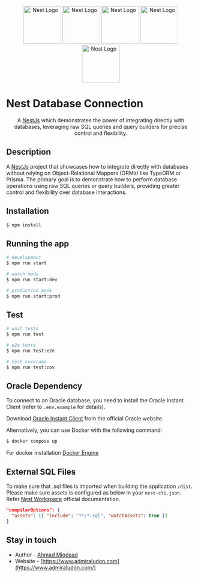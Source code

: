 <p align="center">
  <a href="http://nestjs.com/" target="blank"><img src="https://nestjs.com/img/logo-small.svg" width="100" alt="Nest Logo" /></a>
  <a href="http://nestjs.com/" target="blank"><img src="https://seeklogo.com/images/M/microsoft-sql-server-logo-96AF49E2B3-seeklogo.com.png" width="100" alt="Nest Logo" /></a>
  <a href="http://nestjs.com/" target="blank"><img src="https://upload.wikimedia.org/wikipedia/labs/8/8e/Mysql_logo.png" width="100" alt="Nest Logo" /></a>
  <a href="http://nestjs.com/" target="blank"><img src="https://upload.wikimedia.org/wikipedia/commons/thumb/5/50/Oracle_logo.svg/2560px-Oracle_logo.svg.png" width="100" alt="Nest Logo" /></a>
  <a href="http://nestjs.com/" target="blank"><img src="https://cdn.icon-icons.com/icons2/2699/PNG/512/postgresql_vertical_logo_icon_168900.png" width="100" alt="Nest Logo" /></a>
</p>

# Nest Database Connection

  <p align="center">A <a href="http://nestjs.com/" target="_blank">NestJs</a> which demonstrates the power of integrating directly with databases, leveraging raw SQL queries and query builders for precise control and flexibility.</p>

## Description

A [NestJs](https://github.com/nestjs/nest) project that showcases how to integrate directly with databases without relying on Object-Relational Mappers (ORMs) like TypeORM or Prisma. The primary goal is to demonstrate how to perform database operations using raw SQL queries or query builders, providing greater control and flexibility over database interactions.

## Installation

```bash
$ npm install
```

## Running the app

```bash
# development
$ npm run start

# watch mode
$ npm run start:dev

# production mode
$ npm run start:prod
```

## Test

```bash
# unit tests
$ npm run test

# e2e tests
$ npm run test:e2e

# test coverage
$ npm run test:cov
```

## Oracle Dependency
To connect to an Oracle database, you need to install the Oracle Instant Client (refer to `.env.example` for details). 

Download [Oracle Instant Client](https://www.oracle.com/my/database/technologies/instant-client/downloads.html) from the official Oracle website.

Alternatively, you can use Docker with the following command:

```bash
$ docker compose up
```

For docker installation [Docker Engine](https://docs.docker.com/engine/install/)

## External SQL Files
To make sure that .sql files is imported when building the application `/dist`. Please make sure assets is configured as below in your `nest-cli.json`. Refer [Nest Workspace](https://docs.nestjs.com/cli/monorepo#assets) official documentation.
```json
"compilerOptions": {
  "assets": [{ "include": "**/*.sql", "watchAssets": true }]
}
```

## Stay in touch

- Author - [Ahmad Miqdaad](https://www.admiraludon.com)
- Website - [https://www.admiraludon.com](https://www.admiraludon.com/)